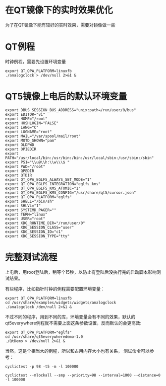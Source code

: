 # 在QT镜像下的实时效果优化
为了在QT镜像下能有较好的实时效果，需要对镜像做一些


# QT例程
时钟例程，需要先设置环境变量
```
export QT_QPA_PLATFORM=linuxfb
./analogclock > /dev/null 2>&1 &

```

# QT5镜像上电后的默认环境变量

```
export DBUS_SESSION_BUS_ADDRESS="unix:path=/run/user/0/bus"
export EDITOR="vi"
export HOME="/root"
export HUSHLOGIN="FALSE"
export LANG="C"
export LOGNAME="root"
export MAIL="/var/spool/mail/root"
export MOTD_SHOWN="pam"
export OLDPWD
export OPIEDIR
export PATH="/usr/local/bin:/usr/bin:/bin:/usr/local/sbin:/usr/sbin:/sbin"
export PS1="\\u@\\h:\\w\\\$ "
export PWD="/root"
export QPEDIR
export QTDIR
export QT_QPA_EGLFS_ALWAYS_SET_MODE="1"
export QT_QPA_EGLFS_INTEGRATION="eglfs_kms"
export QT_QPA_EGLFS_KMS_ATOMIC="1"
export QT_QPA_EGLFS_KMS_CONFIG="/usr/share/qt5/cursor.json"
export QT_QPA_PLATFORM="eglfs"
export SHELL="/bin/sh"
export SHLVL="1"
export SYSTEMD_PAGER=""
export TERM="linux"
export USER="root"
export XDG_RUNTIME_DIR="/run/user/0"
export XDG_SESSION_CLASS="user"
export XDG_SESSION_ID="c1"
export XDG_SESSION_TYPE="tty"

```

# 完整测试流程
上电后，用root登陆后，稍等个15秒，以防止有登陆后没执行完的启动脚本影响测试结果。

有些程序，比如指针时钟的例程需要配置环境变量：
```
export QT_QPA_PLATFORM=linuxfb
cd /usr/share/examples/widgets/widgets/analogclock
./analogclock /dev/null 2>&1 &
```
不过不同的程序，用到不同的库，环境变量会有不同的效果，默认的qt5everywhere例程就不需要上面这条参数设置，反而默认的会更高效:
```
export QT_QPA_PLATFORM="eglfs"
cd /usr/share/qt5everywheredemo-1.0
./QtDemo > /dev/null 2>&1 &
```
当然，这是个相当大的例程，所以和占用内存大小也有关系，
测试命令可以参考：
```
cyclictest -p 98 -t5 -m -l 100000

cyclictest --mlockall --smp --priority=98 --interval=1000 --distance=0 -l 100000

```

